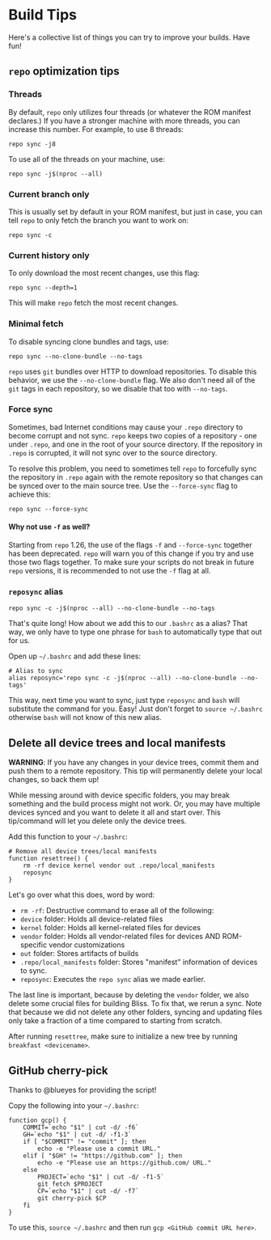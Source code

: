 # Build Tips

Here's a collective list of things you can try to improve your builds. Have fun!

## `repo` optimization tips

### Threads

By default, `repo` only utilizes four threads (or whatever the ROM manifest declares.) If you have a stronger machine with more threads, you can increase this number. For example, to use 8 threads:

    repo sync -j8

To use all of the threads on your machine, use:

    repo sync -j$(nproc --all)

### Current branch only

This is usually set by default in your ROM manifest, but just in case, you can tell `repo` to only fetch the branch you want to work on:

    repo sync -c

### Current history only

To only download the most recent changes, use this flag:

    repo sync --depth=1

This will make `repo` fetch the most recent changes.

### Minimal fetch

To disable syncing clone bundles and tags, use:

    repo sync --no-clone-bundle --no-tags

`repo` uses `git` bundles over HTTP to download repositories. To disable this behavior, we use the `--no-clone-bundle` flag. We also don't need all of the `git` tags in each repository, so we disable that too with `--no-tags`.

### Force sync

Sometimes, bad Internet conditions may cause your `.repo` directory to become corrupt and not sync. `repo` keeps two copies of a repository - one under `.repo`, and one in the root of your source directory. If the repository in `.repo` is corrupted, it will not sync over to the source directory.

To resolve this problem, you need to sometimes tell `repo` to forcefully sync the repository in `.repo` again with the remote repository so that changes can be synced over to the main source tree. Use the `--force-sync` flag to achieve this:

    repo sync --force-sync

#### Why not use `-f` as well?

Starting from `repo` 1.26, the use of the flags `-f` and `--force-sync` together has been deprecated. `repo` will warn you of this change if you try and use those two flags together. To make sure your scripts do not break in future `repo` versions, it is recommended to not use the `-f` flag at all.

### `reposync` alias

    repo sync -c -j$(nproc --all) --no-clone-bundle --no-tags

That's quite long! How about we add this to our `.bashrc` as a alias? That way, we only have to type one phrase for `bash` to automatically type that out for us.

Open up `~/.bashrc` and add these lines:

    # Alias to sync
    alias reposync='repo sync -c -j$(nproc --all) --no-clone-bundle --no-tags'

This way, next time you want to sync, just type `reposync` and `bash` will substitute the command for you. Easy! Just don't forget to `source ~/.bashrc` otherwise `bash` will not know of this new alias.

## Delete all device trees and local manifests

**WARNING**: If you have any changes in your device trees, commit them and push them to a remote repository. This tip will permanently delete your local changes, so back them up!

While messing around with device specific folders, you may break something and the build process might not work. Or, you may have multiple devices synced and you want to delete it all and start over. This tip/command will let you delete only the device trees.

Add this function to your `~/.bashrc`:

    # Remove all device trees/local manifests
    function resettree() {
        rm -rf device kernel vendor out .repo/local_manifests
        reposync
    }

Let's go over what this does, word by word:

 - `rm -rf`: Destructive command to erase all of the following:
 - `device` folder: Holds all device-related files
 - `kernel` folder: Holds all kernel-related files for devices
 - `vendor` folder: Holds all vendor-related files for devices AND ROM-specific vendor customizations
 - `out` folder: Stores artifacts of builds
 - `.repo/local_manifests` folder: Stores "manifest" information of devices to sync.
 - `reposync`: Executes the `repo sync` alias we made earlier.

The last line is important, because by deleting the `vendor` folder, we also delete some crucial files for building Bliss. To fix that, we rerun a sync. Note that because we did not delete any other folders, syncing and updating files only take a fraction of a time compared to starting from scratch.

After running `resettree`, make sure to initialize a new tree by running `breakfast <devicename>`.

## GitHub cherry-pick

Thanks to @blueyes for providing the script!

Copy the following into your `~/.bashrc`:

    function gcp() {
        COMMIT=`echo "$1" | cut -d/ -f6`
        GH=`echo "$1" | cut -d/ -f1-3`
        if [ "$COMMIT" != "commit" ]; then
            echo -e "Please use a commit URL."
        elif [ "$GH" != "https://github.com" ]; then
            echo -e "Please use an https://github.com/ URL."
        else
            PROJECT=`echo "$1" | cut -d/ -f1-5`
            git fetch $PROJECT
            CP=`echo "$1" | cut -d/ -f7`
            git cherry-pick $CP
        fi
    }

To use this, `source ~/.bashrc` and then run `gcp <GitHub commit URL here>`.